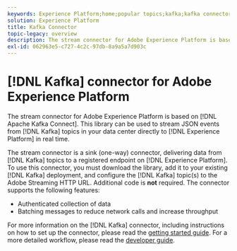 ```yaml
---
keywords: Experience Platform;home;popular topics;kafka;kafka connector;Kafka;
solution: Experience Platform
title: Kafka Connector
topic-legacy: overview
description: The stream connector for Adobe Experience Platform is based on Apache Kafka Connect. This library can be used to stream JSON events from Kafka topics in your data center directly to Experience Platform in real time.
exl-id: 062963e5-c727-4c2c-97db-8a9a5a7d903c
---
```

# [!DNL Kafka] connector for Adobe Experience Platform

The stream connector for Adobe Experience Platform is based on [!DNL Apache Kafka Connect]. This library can be used to stream JSON events from [!DNL Kafka] topics in your data center directly to [!DNL Experience Platform] in real time.

The stream connector is a sink (one-way) connector, delivering data from [!DNL Kafka] topics to a registered endpoint on [!DNL Experience Platform]. To use this connector, you must download the library, add it to your existing [!DNL Kafka] deployment, and configure the [!DNL Kafka] topic(s) to the Adobe Streaming HTTP URL. Additional code is **not** required. The connector supports the following features:

- Authenticated collection of data
- Batching messages to reduce network calls and increase throughput

For more information on the [!DNL Kafka] connector, including instructions on how to set up the connector, please read the [getting started guide](https://github.com/adobe/experience-platform-streaming-connect). For a more detailed workflow, please read the [developer guide](https://www.adobe.com/go/kafka-connector-developer-guide).
